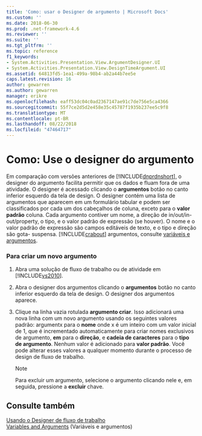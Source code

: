 ```yaml
---
title: 'Como: usar o Designer de argumento | Microsoft Docs'
ms.custom: ''
ms.date: 2018-06-30
ms.prod: .net-framework-4.6
ms.reviewer: ''
ms.suite: ''
ms.tgt_pltfrm: ''
ms.topic: reference
f1_keywords:
- System.Activities.Presentation.View.ArgumentDesigner.UI
- System.Activities.Presentation.View.DesignTimeArgument.UI
ms.assetid: 64813fd5-1ea1-499a-98b4-ab2a44b7ee5e
caps.latest.revision: 16
author: gewarren
ms.author: gewarren
manager: erikre
ms.openlocfilehash: eaff53dc04c0ad2367147ae91c7de756e5ca4366
ms.sourcegitcommit: 55f7ce2d5d2e458e35c45787f1935b237ee5c9f8
ms.translationtype: MT
ms.contentlocale: pt-BR
ms.lasthandoff: 08/22/2018
ms.locfileid: "47464717"
---
```

# <a name="how-to-use-the-argument-designer"></a>Como: Use o designer do argumento
Em comparação com versões anteriores de [!INCLUDE[dnprdnshort](../includes/dnprdnshort-md.md)], o designer do argumento facilita permitir que os dados e fluam fora de uma atividade. O designer é acessado clicando o **argumentos** botão no canto inferior esquerdo da tela de design. O designer contém uma lista de argumentos que aparecem em um formulário tabular e podem ser classificados por cada um dos cabeçalhos de coluna, exceto para o **valor padrão** coluna. Cada argumento contiver um nome, a direção de in/out/in-out/property, o tipo, e o valor padrão de expressão (se houver). O nome e o valor padrão de expressão são campos editáveis de texto, e o tipo e direção são gota- suspensa. [!INCLUDE[crabout](../includes/crabout-md.md)] argumentos, consulte [variáveis e argumentos](http://msdn.microsoft.com/library/d03dbe34-5b2e-4f21-8b57-693ee49611b8).  
  
### <a name="to-create-a-new-argument"></a>Para criar um novo argumento  
  
1.  Abra uma solução de fluxo de trabalho ou de atividade em [!INCLUDE[vs2010](../includes/vs2010-md.md)].  
  
2.  Abra o designer dos argumentos clicando o **argumentos** botão no canto inferior esquerdo da tela de design. O designer dos argumentos aparece.  
  
3.  Clique na linha vazia rotulada **argumento criar**. Isso adicionará uma nova linha com um novo argumento usando os seguintes valores padrão: argumentx para o **nome** onde x é um inteiro com um valor inicial de 1, que é incrementado automaticamente para criar nomes exclusivos de argumento, **em**  para o **direção**, e **cadeia de caracteres** para o **tipo de argumento**. Nenhum valor é adicionado para **valor padrão**. Você pode alterar esses valores a qualquer momento durante o processo de design de fluxo de trabalho.  
  
    > [!NOTE]
    >  Para excluir um argumento, selecione o argumento clicando nele e, em seguida, pressione a **excluir** chave.  
  
## <a name="see-also"></a>Consulte também  
 [Usando o Designer de fluxo de trabalho](../workflow-designer/using-the-workflow-designer.md)   
 [Variables and Arguments](http://msdn.microsoft.com/library/d03dbe34-5b2e-4f21-8b57-693ee49611b8) (Variáveis e argumentos)